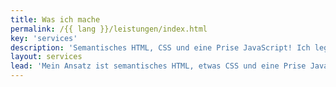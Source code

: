 ```yaml
---
title: Was ich mache
permalink: /{{ lang }}/leistungen/index.html
key: 'services'
description: 'Semantisches HTML, CSS und eine Prise JavaScript! Ich lege Wert auf Leistung, Barrierefreiheit und langfristigen . Und: Webseiten sollen Spaß machen!'
layout: services
lead: 'Mein Ansatz ist semantisches HTML, etwas CSS und eine Prise JavaScript. Ich achte besonders auf Performance, Barrierefreiheit, intuitive Bedienung und langfristigen Support. Und: Webseiten sollen Spaß machen!'
---
```

